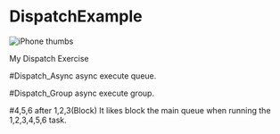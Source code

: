 DispatchExample
===============
![iPhone thumbs](http://d1zjcuqflbd5k.cloudfront.net/files/acc_21351/SWVb?response-content-disposition=inline;%20filename=SWVb.png&Expires=1365326773&Signature=TylIyJIQG5YFh8W0VnEi4RvOkHvLA~ILtp74Zxn2VmHK0d~2tzxSQzdr2DMN1uqoQGNSQ-vFhB6lqbGKXyb53M~U95nfCpZP7AyhK0XEXbowH9ls-7kfWzFWhbggN0S~uEAE~rwEqM0GCQuVJtNCfBqmHXCsu3lax3vja765cgM_&Key-Pair-Id=APKAJTEIOJM3LSMN33SA)

My Dispatch Exercise

#Dispatch_Async
async execute queue.

#Dispatch_Group
async execute group.

#4,5,6 after 1,2,3(Block)
It likes block the main queue when running the 1,2,3,4,5,6 task.
